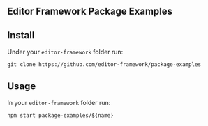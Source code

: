 ## Editor Framework Package Examples

## Install

Under your `editor-framework` folder run:

```
git clone https://github.com/editor-framework/package-examples
```

## Usage

In your `editor-framework` folder run:

```
npm start package-examples/${name}
```
